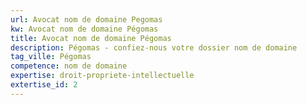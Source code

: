 ```yaml
---
url: Avocat nom de domaine Pegomas
kw: Avocat nom de domaine Pégomas
title: Avocat nom de domaine Pégomas
description: Pégomas - confiez-nous votre dossier nom de domaine
tag_ville: Pégomas
competence: nom de domaine
expertise: droit-propriete-intellectuelle
extertise_id: 2
---
```

